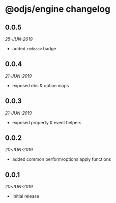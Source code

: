 # @odjs/engine changelog

## 0.0.5
*25-JUN-2019*

* added `codecov` badge

## 0.0.4
*21-JUN-2019*

* exposed dbs & option maps

## 0.0.3
*21-JUN-2019*

* exposed property & event helpers

## 0.0.2
*20-JUN-2019*

* added common perform/options apply functions

## 0.0.1
*20-JUN-2019*

* Initial release
